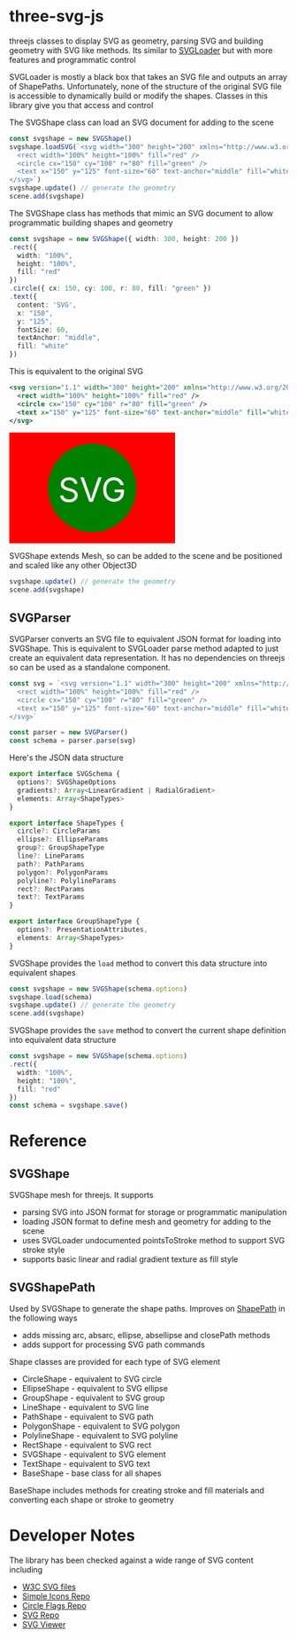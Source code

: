 # three-svg-js

threejs classes to display SVG as geometry, parsing SVG and building geometry with SVG like methods. Its similar to [SVGLoader](https://threejs.org/docs/index.html?q=svgload#examples/en/loaders/SVGLoader) but with more features and programmatic control

SVGLoader is mostly a black box that takes an SVG file and outputs an array of ShapePaths.  Unfortunately, none of the structure of the original SVG file is accessible to dynamically build or modify the shapes.  Classes in this library give you that access and control

The SVGShape class can load an SVG document for adding to the scene

```ts
const svgshape = new SVGShape()
svgshape.loadSVG(`<svg width="300" height="200" xmlns="http://www.w3.org/2000/svg">
  <rect width="100%" height="100%" fill="red" />
  <circle cx="150" cy="100" r="80" fill="green" />
  <text x="150" y="125" font-size="60" text-anchor="middle" fill="white">SVG</text>
</svg>`)
svgshape.update() // generate the geometry
scene.add(svgshape)
```

The SVGShape class has methods that mimic an SVG document to allow programmatic building shapes and geometry

```ts
const svgshape = new SVGShape({ width: 300, height: 200 })
.rect({
  width: "100%",
  height: "100%",
  fill: "red"
})
.circle({ cx: 150, cy: 100, r: 80, fill: "green" })
.text({
  content: 'SVG',
  x: "150",
  y: "125",
  fontSize: 60,
  textAnchor: "middle",
  fill: "white"
})
```

This is equivalent to the original SVG
```svg
<svg version="1.1" width="300" height="200" xmlns="http://www.w3.org/2000/svg">
  <rect width="100%" height="100%" fill="red" />
  <circle cx="150" cy="100" r="80" fill="green" />
  <text x="150" y="125" font-size="60" text-anchor="middle" fill="white">SVG</text>
</svg>
```
<svg version="1.1" width="300" height="200" xmlns="http://www.w3.org/2000/svg">
  <rect width="100%" height="100%" fill="red" />
  <circle cx="150" cy="100" r="80" fill="green" />
  <text x="150" y="125" font-size="60" text-anchor="middle" fill="white">SVG</text>
</svg>

SVGShape extends Mesh, so can be added to the scene and be positioned and scaled like any other Object3D
```ts
svgshape.update() // generate the geometry
scene.add(svgshape)
```

## SVGParser

SVGParser converts an SVG file to equivalent JSON format for loading into SVGShape.  This is equivalent to SVGLoader parse method adapted to just create an equivalent data representation.  It has no dependencies on threejs so can be used as a standalone component.

```ts
const svg = `<svg version="1.1" width="300" height="200" xmlns="http://www.w3.org/2000/svg">
  <rect width="100%" height="100%" fill="red" />
  <circle cx="150" cy="100" r="80" fill="green" />
  <text x="150" y="125" font-size="60" text-anchor="middle" fill="white">SVG</text>
</svg>`

const parser = new SVGParser()
const schema = parser.parse(svg)
```

Here's the JSON data structure
```ts
export interface SVGSchema {
  options?: SVGShapeOptions
  gradients?: Array<LinearGradient | RadialGradient>
  elements: Array<ShapeTypes>
}

export interface ShapeTypes {
  circle?: CircleParams
  ellipse?: EllipseParams
  group?: GroupShapeType
  line?: LineParams
  path?: PathParams
  polygon?: PolygonParams
  polyline?: PolylineParams
  rect?: RectParams
  text?: TextParams
}

export interface GroupShapeType {
  options?: PresentationAttributes,
  elements: Array<ShapeTypes>
}
```

SVGShape provides the `load` method to convert this data structure into equivalent shapes
```ts
const svgshape = new SVGShape(schema.options)
svgshape.load(schema)
svgshape.update() // generate the geometry
scene.add(svgshape)
```

SVGShape provides the `save` method to convert the current shape definition into equivalent data structure
```ts
const svgshape = new SVGShape(schema.options)
.rect({
  width: "100%",
  height: "100%",
  fill: "red"
})
const schema = svgshape.save()
```


# Reference

## SVGShape
SVGShape mesh for threejs. It supports
* parsing SVG into JSON format for storage or programmatic manipulation
* loading JSON format to define mesh and geometry for adding to the scene
* uses SVGLoader undocumented pointsToStroke method to support SVG stroke style
* supports basic linear and radial gradient texture as fill style






## SVGShapePath

Used by SVGShape to generate the shape paths.  Improves on [ShapePath](https://threejs.org/docs/index.html?q=shape#api/en/extras/core/ShapePath) in the following ways
* adds missing arc, absarc, ellipse, absellipse and closePath methods
* adds support for processing SVG path commands


Shape classes are provided for each type of SVG element
* CircleShape - equivalent to SVG circle 
* EllipseShape - equivalent to SVG ellipse
* GroupShape - equivalent to SVG group
* LineShape - equivalent to SVG line
* PathShape - equivalent to SVG path
* PolygonShape - equivalent to SVG polygon
* PolylineShape - equivalent to SVG polyline
* RectShape - equivalent to SVG rect
* SVGShape - equivalent to SVG element
* TextShape - equivalent to SVG text
* BaseShape - base class for all shapes
 
BaseShape includes methods for creating stroke and fill materials and converting each shape or stroke to geometry

# Developer Notes

The library has been checked against a wide range of SVG content including
* [W3C SVG files](https://dev.w3.org/SVG/tools/svgweb/samples/svg-files/)
* [Simple Icons Repo](https://github.com/simple-icons/simple-icons/tree/develop/icons)
* [Circle Flags Repo](https://github.com/HatScripts/circle-flags/tree/gh-pages/flags)
* [SVG Repo](https://www.svgrepo.com/)
* [SVG Viewer](https://www.svgviewer.dev/)
